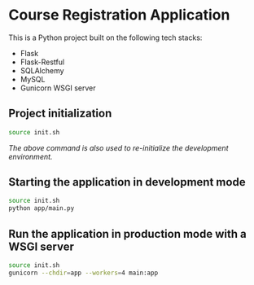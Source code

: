 # Course Registration Application

This is a Python project built on the following tech stacks:

- Flask
- Flask-Restful
- SQLAlchemy
- MySQL
- Gunicorn WSGI server

## Project initialization

```bash
source init.sh
```

_The above command is also used to re-initialize the development environment._

## Starting the application in development mode

```bash
source init.sh
python app/main.py
```

## Run the application in production mode with a WSGI server

```bash
source init.sh
gunicorn --chdir=app --workers=4 main:app
```
